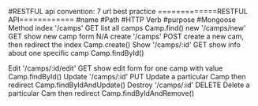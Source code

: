 #RESTFUL api convention: 7 url best practice
=============RESTFUL API============
#name    #Path              #HTTP Verb   #purpose                                  #Mongoose Method
index    '/camps'           GET        list all camps                              Camp.find()
new      '/camps/new'       GET        show new camp form                          N/A
create   '/camps'           POST       create a new cam, then redirect the index   Camp.create()
Show     '/camps/:id'       GET        show info about one specific camp           Camp.findById()

Edit     '/camps/:id/edit'  GET        show edit form for one camp with value        Camp.findById()
Update   '/camps/:id'       PUT         Update a particular Camp then redirect     Camp.findByIdAndUpdate()
Destroy  '/camps/:id'       DELETE      Delete a particular Cam then redirect      Camp.findByIdAndRemove() 
